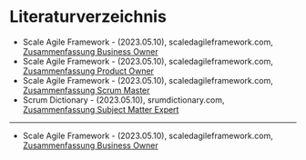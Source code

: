 # Literaturverzeichnis

- Scale Agile Framework - (2023.05.10), scaledagileframework.com, [Zusammenfassung Business Owner](https://scaledagileframework.com/business-owners/)
- Scale Agile Framework - (2023.05.10), scaledagileframework.com, [Zusammenfassung Product Owner](https://scaledagileframework.com/product-owner/)
- Scale Agile Framework - (2023.05.10), scaledagileframework.com, [Zusammenfassung Scrum Master](https://scaledagileframework.com/scrum-master-team-coach/)
- Scrum Dictionary - (2023.05.10), srumdictionary.com, [Zusammenfassung Subject Matter Expert](https://scrumdictionary.com/term/subject-matter-expert-sme/)


---
- Scale Agile Framework - (2023.05.10), scaledagileframework.com, [Zusammenfassung Business Owner](https://scaledagileframework.com/business-owners/)
